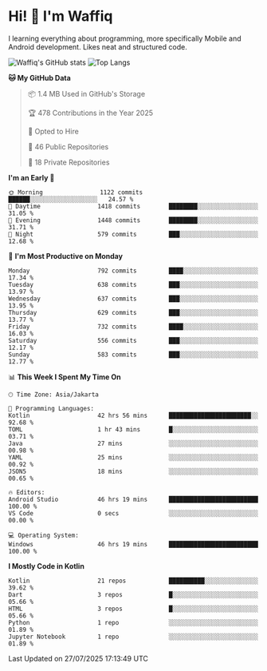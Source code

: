 
# Hi! 👋 I'm Waffiq

I learning everything about programming, more specifically Mobile and Android development. Likes neat and structured code.

<!-- Get to know more about me?

<a href="https://www.linkedin.com/in/waffiqaziz/"><img src="https://img.shields.io/static/v1?label=%20&message=LinkedIn&logo=linkedin&logoColor=white&color=0A66C2&style=for-the-badge" alt="LinkedIn"></a>
<a href="https://www.instagram.com/waffiqaziz/"><img src="https://img.shields.io/static/v1?label=%20&message=instagram&logo=instagram&logoColor=white&labelColor=%23E1306C&color=%23E1306C&style=for-the-badge" alt="Instagram"></a>
<a href="https://web.facebook.com/WaffiqAziz/"><img src="https://img.shields.io/static/v1?label=%20&message=Facebook&logo=facebook&logoColor=white&color=1877F2&style=for-the-badge" alt="Facebook"></a>
<a href="https://twitter.com/waffiqaziz"><img src="https://img.shields.io/static/v1?label=%20&message=X&logo=x&logoColor=white&color=000000&style=for-the-badge" alt="X"></a> -->

![Waffiq's GitHub stats](https://github-readme-stats-eight-theta.vercel.app/api?username=waffiqaziz&show_icons=true&include_all_commits=true&count_private=true&theme=dark)
![Top Langs](https://github-readme-stats.vercel.app/api/top-langs/?username=waffiqaziz&layout=compact&langs_count=8&theme=dark)

<!--START_SECTION:waka-->
**🐱 My GitHub Data** 

> 📦 1.4 MB Used in GitHub's Storage 
 > 
> 🏆 478 Contributions in the Year 2025
 > 
> 💼 Opted to Hire
 > 
> 📜 46 Public Repositories 
 > 
> 🔑 18 Private Repositories 
 > 
**I'm an Early 🐤** 

```text
🌞 Morning                1122 commits        ██████░░░░░░░░░░░░░░░░░░░   24.57 % 
🌆 Daytime                1418 commits        ████████░░░░░░░░░░░░░░░░░   31.05 % 
🌃 Evening                1448 commits        ████████░░░░░░░░░░░░░░░░░   31.71 % 
🌙 Night                  579 commits         ███░░░░░░░░░░░░░░░░░░░░░░   12.68 % 
```
📅 **I'm Most Productive on Monday** 

```text
Monday                   792 commits         ████░░░░░░░░░░░░░░░░░░░░░   17.34 % 
Tuesday                  638 commits         ███░░░░░░░░░░░░░░░░░░░░░░   13.97 % 
Wednesday                637 commits         ███░░░░░░░░░░░░░░░░░░░░░░   13.95 % 
Thursday                 629 commits         ███░░░░░░░░░░░░░░░░░░░░░░   13.77 % 
Friday                   732 commits         ████░░░░░░░░░░░░░░░░░░░░░   16.03 % 
Saturday                 556 commits         ███░░░░░░░░░░░░░░░░░░░░░░   12.17 % 
Sunday                   583 commits         ███░░░░░░░░░░░░░░░░░░░░░░   12.77 % 
```


📊 **This Week I Spent My Time On** 

```text
🕑︎ Time Zone: Asia/Jakarta

💬 Programming Languages: 
Kotlin                   42 hrs 56 mins      ███████████████████████░░   92.68 % 
TOML                     1 hr 43 mins        █░░░░░░░░░░░░░░░░░░░░░░░░   03.71 % 
Java                     27 mins             ░░░░░░░░░░░░░░░░░░░░░░░░░   00.98 % 
YAML                     25 mins             ░░░░░░░░░░░░░░░░░░░░░░░░░   00.92 % 
JSON5                    18 mins             ░░░░░░░░░░░░░░░░░░░░░░░░░   00.65 % 

🔥 Editors: 
Android Studio           46 hrs 19 mins      █████████████████████████   100.00 % 
VS Code                  0 secs              ░░░░░░░░░░░░░░░░░░░░░░░░░   00.00 % 

💻 Operating System: 
Windows                  46 hrs 19 mins      █████████████████████████   100.00 % 
```

**I Mostly Code in Kotlin** 

```text
Kotlin                   21 repos            ██████████░░░░░░░░░░░░░░░   39.62 % 
Dart                     3 repos             █░░░░░░░░░░░░░░░░░░░░░░░░   05.66 % 
HTML                     3 repos             █░░░░░░░░░░░░░░░░░░░░░░░░   05.66 % 
Python                   1 repo              ░░░░░░░░░░░░░░░░░░░░░░░░░   01.89 % 
Jupyter Notebook         1 repo              ░░░░░░░░░░░░░░░░░░░░░░░░░   01.89 % 
```




 Last Updated on 27/07/2025 17:13:49 UTC
<!--END_SECTION:waka-->
